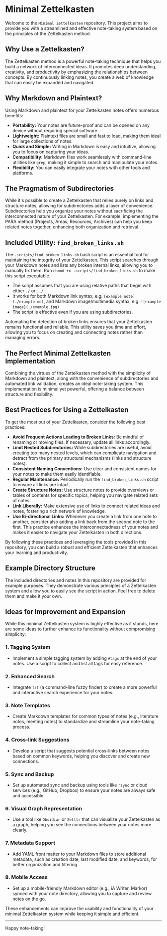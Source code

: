 # Minimal Zettelkasten

Welcome to the `Minimal Zettelkasten` repository. This project aims to provide you with a streamlined and effective note-taking system based on the principles of the Zettelkasten method.

## Why Use a Zettelkasten?

The Zettelkasten method is a powerful note-taking technique that helps you build a network of interconnected ideas. It promotes deep understanding, creativity, and productivity by emphasizing the relationships between concepts. By continuously linking notes, you create a web of knowledge that can easily be expanded and navigated.

## Why Markdown and Plaintext?

Using Markdown and plaintext for your Zettelkasten notes offers numerous benefits:

- **Portability:** Your notes are future-proof and can be opened on any device without requiring special software.
- **Lightweight:** Plaintext files are small and fast to load, making them ideal for large collections of notes.
- **Quick and Simple:** Writing in Markdown is easy and intuitive, allowing you to focus on capturing your ideas.
- **Compatibility:** Markdown files work seamlessly with command-line utilities like `grep`, making it simple to search and manipulate your notes.
- **Flexibility:** You can easily integrate your notes with other tools and platforms.

## The Pragmatism of Subdirectories

While it's possible to create a Zettelkasten that relies purely on links and structure notes, allowing for subdirectories adds a layer of convenience. Subdirectories help you organize your notes without sacrificing the interconnected nature of your Zettelkasten. For example, implementing the PARA method (Projects, Areas, Resources, Archives) can help you keep related notes together, enhancing both organization and retrieval.

## Included Utility: `find_broken_links.sh`

The `.scripts/find_broken_links.sh` bash script is an essential tool for maintaining the integrity of your Zettelkasten. This script searches through your Markdown notes and lists any broken internal links, allowing you to manually fix them. Run `chmod +x .scripts/find_broken_links.sh` to make this script executable.

- The script assumes that you are using relative paths that begin with either `./` or `../`.
- It works for both Markdown link syntax, e.g. `[example note](./example.md)`, and Markdown image/multimedia syntax, e.g. `![example image](./example.jpg)`.
- The script is effective even if you are using subdirectories.

Automating the detection of broken links ensures that your Zettelkasten remains functional and reliable. This utility saves you time and effort, allowing you to focus on creating and connecting notes rather than managing errors.

## The Perfect Minimal Zettelkasten Implementation

Combining the virtues of the Zettelkasten method with the simplicity of Markdown and plaintext, along with the convenience of subdirectories and automated link validation, creates an ideal note-taking system. This implementation is minimal yet powerful, offering a balance between structure and flexibility.

## Best Practices for Using a Zettelkasten

To get the most out of your Zettelkasten, consider the following best practices:

- **Avoid Frequent Actions Leading to Broken Links:** Be mindful of renaming or moving files. If necessary, update all links accordingly.
- **Limit Nested Subdirectories:** While subdirectories are useful, avoid creating too many nested levels, which can complicate navigation and detract from the primary structural mechanisms (links and structure notes).
- **Consistent Naming Conventions:** Use clear and consistent names for your notes to make them easily identifiable.
- **Regular Maintenance:** Periodically run the `find_broken_links.sh` script to ensure all links are intact.
- **Create Structure Notes:** Use structure notes to provide overviews or tables of contents for specific topics, helping you navigate related sets of notes.
- **Link Liberally:** Make extensive use of links to connect related ideas and notes, fostering a rich network of knowledge.
- **Use Bi-directional Links:** Whenever you create a link from one note to another, consider also adding a link back from the second note to the first. This practice enhances the interconnectedness of your notes and makes it easier to navigate your Zettelkasten in both directions.

By following these practices and leveraging the tools provided in this repository, you can build a robust and efficient Zettelkasten that enhances your learning and productivity.

## Example Directory Structure

The included directories and notes in this repository are provided for example purposes. They demonstrate various principles of a Zettelkasten system and allow you to easily see the script in action. Feel free to delete them and make it your own.

## Ideas for Improvement and Expansion

While this minimal Zettelkasten system is highly effective as it stands, here are some ideas to further enhance its functionality without compromising simplicity:

### 1. Tagging System

- Implement a simple tagging system by adding `#tags` at the end of your notes. Use a script to collect and list all tags for easy reference.

### 2. Enhanced Search

- Integrate `fzf` (a command-line fuzzy finder) to create a more powerful and interactive search experience for your notes.

### 3. Note Templates

- Create Markdown templates for common types of notes (e.g., literature notes, meeting notes) to standardize and streamline your note-taking process.

### 4. Cross-link Suggestions

- Develop a script that suggests potential cross-links between notes based on common keywords, helping you discover and create new connections.

### 5. Sync and Backup

- Set up automated sync and backup using tools like `rsync` or cloud services (e.g., GitHub, Dropbox) to ensure your notes are always safe and accessible.

### 6. Visual Graph Representation

- Use a tool like `Obsidian` or `Zettlr` that can visualize your Zettelkasten as a graph, helping you see the connections between your notes more clearly.

### 7. Metadata Support

- Add YAML front matter to your Markdown files to store additional metadata, such as creation date, last modified date, and keywords, for better organization and filtering.

### 8. Mobile Access

- Set up a mobile-friendly Markdown editor (e.g., iA Writer, Markor) synced with your note directory, allowing you to capture and review notes on the go.

These enhancements can improve the usability and functionality of your minimal Zettelkasten system while keeping it simple and efficient.

---

Happy note-taking!
